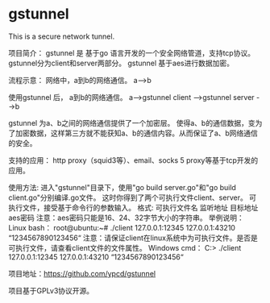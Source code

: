 # gstunnel
This is a secure network tunnel.

项目简介：
gstunnel 是 基于go 语言开发的一个安全网络管道，支持tcp协议。
gstunnel分为client和server两部分。
gstunnel 基于aes进行数据加密。

流程示意：
网络中，a到b的网络通信。
a-->b

使用gstunnel 后， a到b的网络通信。
a-->gstunnel client -->gstunnel server -->b

gstunnel 为a、b之间的网络通信提供了一个加密层。
使得a、b的通信数据，变为了加密数据，这样第三方就不能获知a、b的通信内容。从而保证了a、b网络通信的安全。

支持的应用：
http proxy（squid3等）、email、socks 5 proxy等基于tcp开发的应用。

使用方法:
进入"gstunnel"目录下，使用"go build server.go"和"go build client.go"分别编译.go文件。
这时你得到了两个可执行文件client、server。
可执行文件，接受基于命令行的参数输入。
格式:
可执行文件名 监听地址 目标地址 aes密码
注意：aes密码只能是16、24、32字节大小的字符串。
举例说明：
Linux bash：
root@ubuntu:~# ./client 127.0.0.1:12345 127.0.0.1:43210 “1234567890123456“
注意：请保证client在linux系统中为可执行文件。是否是可执行文件，请查看client文件的文件属性。
Windows cmd：
C:\> ./client 127.0.0.1:12345 127.0.0.1:43210 “1234567890123456“

项目地址：https://github.com/ypcd/gstunnel

项目基于GPLv3协议开源。
